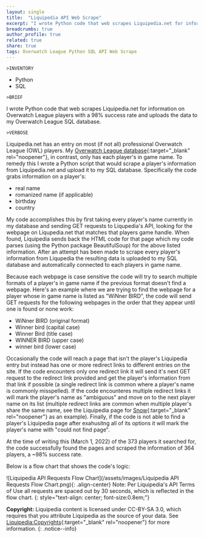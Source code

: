 ```yaml
---
layout: single
title:  "Liquipedia API Web Scrape"
excerpt: "I wrote Python code that web scrapes Liquipedia.net for information on Overwatch League players with a 98% success rate and uploads the data to my Overwatch League SQL database."
breadcrumbs: true
author_profile: true
related: true
share: true
tags: Overwatch League Python SQL API Web Scrape
---
```


```
>INVENTORY
```
- Python
- SQL

```
>BRIEF
```
  I wrote Python code that web scrapes Liquipedia.net for information on Overwatch League players with a 98% success rate and uploads the data to my Overwatch League SQL database.
  
```
>VERBOSE
```
  Liquipedia.net has an entry on most (if not all) professional Overwatch League (OWL) players. My [Overwatch League database](/overwatch-league-data-cleanup/){:target="_blank" rel="noopener"}, in contrast, only has each player's in game name. To remedy this I wrote a Python script that would scrape a player's information from Liquipedia.net and upload it to my SQL database. Specifically the code grabs information on a player's:
  - real name 
  - romanized name (if applicable)
  - birthday
  - country
  
  My code accomplishes this by first taking every player's name currently in my database and sending GET requests to Liqupedia's API, looking for the webpage on Liqupedia.net that matches that players game handle. When found, Liquipedia sends back the HTML code for that page which my code parses (using the Python package BeautifulSoup) for the above listed information. After an attempt has been made to scrape every player's information from Liqupedia the resulting data is uploaded to my SQL database and automatically connected to each players in game name.
  
  Because each webpage is case sensitive the code will try to search multiple formats of a player's in game name if the previous format doesn't find a webpage. Here's an example where we are trying to find the webpage for a player whose in game name is listed as "WiNner BIRD", the code will send GET requests for the following webpages in the order that they appear until one is found or none work:
  - WiNner BIRD (original format)
  - Winner bird (capital case)
  - Winner Bird (title case)
  - WINNER BIRD (upper case)
  - winner bird (lower case)
  
  Occasionally the code will reach a page that isn't the player's Liquipedia entry but instead has one or more redirect links to different entries on the site. If the code encounters only one redirect link it will send it's next GET request to the redirect link provided and get the player's information from that link if possible (a single redirect link is common where a player's name is commonly misspelled). If the code encounteres multiple redirect links it will mark the player's name as "ambiguous" and move on to the next player name on its list (multiple redirect links are common when multiple player's share the same name, see the Liquipedia page for [Snow](https://liquipedia.net/overwatch/Snow){:target="_blank" rel="noopener"} as an example). Finally, if the code is not able to find a player's Liquipedia page after exahusitng all of its options it will mark the player's name with "could not find page".
  
  At the time of writing this (March 1, 2022) of the 373 players it searched for, the code successfully found the pages and scraped the information of 364 players, a ~98% success rate.
  
  Below is a flow chart that shows the code's logic:
  
![Liquipedia API Requests Flow Chart](/assets/images/Liquipedia API Requests Flow Chart.png){: .align-center}
Note: Per Liquipedia's API Terms of Use all requests are spaced out by 30 seconds, which is reflected in the flow chart.
{: style="text-align: center; font-size:0.8em;"}

**Copyright:** Liquipedia content is licensed under CC-BY-SA 3.0, which requires that you attribute Liquipedia as the source of your data. See [Liquipedia:Copyrights](https://liquipedia.net/commons/Liquipedia:Copyrights){:target="_blank" rel="noopener"} for more information.
{: .notice--info}
